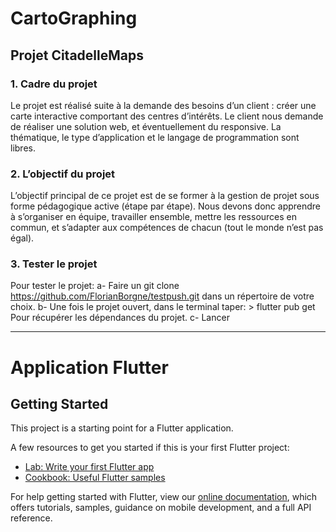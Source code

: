 # CartoGraphing
## Projet CitadelleMaps

### 1. Cadre du projet
Le projet est réalisé suite à la demande des besoins d’un client : créer une carte interactive comportant des centres d’intérêts. Le client nous demande de réaliser une solution web, et éventuellement du responsive. La thématique, le type d’application et le langage de programmation sont libres.

### 2. L’objectif du projet
L’objectif principal de ce projet est de se former à la gestion de projet sous forme pédagogique active (étape par étape). Nous devons donc apprendre à s’organiser en équipe, travailler ensemble, mettre les ressources en commun, et s’adapter aux compétences de chacun (tout le monde n’est pas égal). 

### 3. Tester le projet
Pour tester le projet:
 a- Faire un git clone https://github.com/FlorianBorgne/testpush.git dans un répertoire de votre choix.
 b- Une fois le projet ouvert, dans le terminal taper: 
    > flutter pub get 
    Pour récupérer les dépendances du projet.
 c- Lancer
 
------------------------------------------------------------------------------------
# Application Flutter
## Getting Started

This project is a starting point for a Flutter application.

A few resources to get you started if this is your first Flutter project:

- [Lab: Write your first Flutter app](https://flutter.dev/docs/get-started/codelab)
- [Cookbook: Useful Flutter samples](https://flutter.dev/docs/cookbook)

For help getting started with Flutter, view our
[online documentation](https://flutter.dev/docs), which offers tutorials,
samples, guidance on mobile development, and a full API reference.

